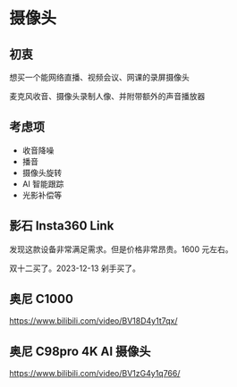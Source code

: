 # 摄像头

## 初衷

想买一个能网络直播、视频会议、网课的录屏摄像头

麦克风收音、摄像头录制人像、并附带额外的声音播放器

## 考虑项

- 收音降噪
- 播音
- 摄像头旋转
- AI 智能跟踪
- 光影补偿等

## 影石 Insta360 Link

发现这款设备非常满足需求。但是价格非常昂贵。1600 元左右。

双十二买了。2023-12-13 剁手买了。

## 奥尼 C1000

https://www.bilibili.com/video/BV18D4y1t7qx/

## 奥尼 C98pro 4K AI 摄像头

https://www.bilibili.com/video/BV1zG4y1q766/
